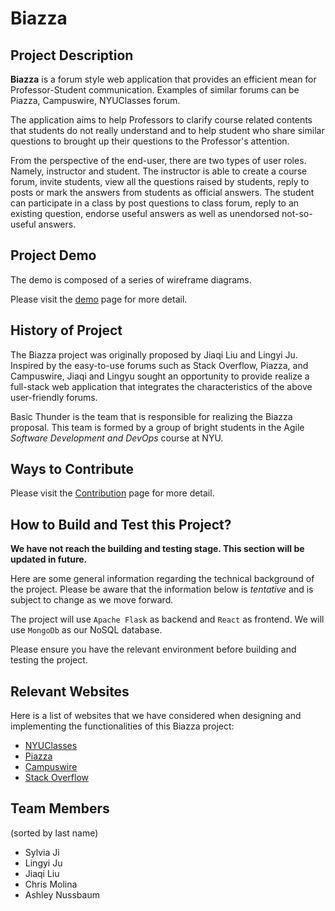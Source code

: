 # Biazza

## Project Description
__Biazza__ is a forum style web application that provides an efficient mean for Professor-Student communication. Examples of similar forums can be Piazza, Campuswire, NYUClasses forum.

The application aims to help Professors to clarify course related contents that students do not really understand and to help student who share similar questions to brought up their questions to the Professor's attention.

From the perspective of the end-user, there are two types of user roles. Namely, instructor and student. The instructor is able to create a course forum, invite students, view all the questions raised by students, reply to posts or mark the answers from students as official answers. The student can participate in a class by post questions to class forum, reply to an existing question, endorse useful answers as well as unendorsed not-so-useful answers.

## Project Demo
The demo is composed of a series of wireframe diagrams.

Please visit the [demo](https://invis.io/28W5IVVJ67M) page for more detail.

## History of Project
The Biazza project was originally proposed by Jiaqi Liu and Lingyi Ju. Inspired by the easy-to-use forums such as Stack Overflow, Piazza, and Campuswire, Jiaqi and Lingyu sought an opportunity to provide realize a full-stack web application that integrates the characteristics of the above user-friendly forums.

Basic Thunder is the team that is responsible for realizing the Biazza proposal. This team is formed by a group of bright students in the Agile _Software Development and DevOps_ course at NYU.

## Ways to Contribute
Please visit the [Contribution](https://github.com/nyu-software-engineering/spring-2020-basic-thunder/blob/master/CONTRIBUTING.md) page for more detail.

## How to Build and Test this Project?
__We have not reach the building and testing stage. This section will be updated in future.__

Here are some general information regarding the  technical background of the project. Please be aware that the information below is _tentative_ and is subject to change as we move forward.

The project will use `Apache Flask` as backend and `React` as frontend. We will use `MongoDb` as our NoSQL database.

Please ensure you have the relevant environment before building and testing the project.

## Relevant Websites
Here is a list of websites that we have considered when designing and implementing the functionalities of this Biazza project:
* [NYUClasses](https://newclasses.nyu.edu)
* [Piazza](https://www.google.com)
* [Campuswire](https://campuswire.com/)
* [Stack Overflow](https://stackoverflow.com/)

## Team Members
(sorted by last name)
  * Sylvia Ji
  * Lingyi Ju
  * Jiaqi Liu
  * Chris Molina
  * Ashley Nussbaum
